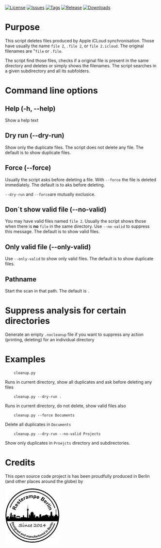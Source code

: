 [![License](https://img.shields.io/badge/License-CC%20BY--NC%204.0-lightgrey.svg)](https://creativecommons.org/licenses/by-nc/4.0/)
[![Issues](https://img.shields.io/github/issues/resterampeberlin/cleanup)](https://github.com/resterampeberlin/cleanup/issues)
[![Tags](https://img.shields.io/github/v/tag/resterampeberlin/cleanup)](https://github.com/resterampeberlin/cleanup/tags)
[![Release](https://img.shields.io/github/v/release/resterampeberlin/cleanup)](https://github.com/resterampeberlin/cleanup.git)
[![Downloads](https://img.shields.io/github/downloads/resterampeberlin/cleanup/total)](https://github.com/resterampeberlin/cleanup.git)
              
# Purpose

This script deletes files produced by Apple iCLoud synchronisation. Those have usually the name `file 2`, `.file 2`, or `file 2.icloud`. The original filenames are "`file` or `.file`.

The script find those files, checks if a original file is present in the same directory and deletes or simply shows the filenames. 
The script searches in a given subdirectory and all its subfolders.

# Command line options

## Help (-h, --help)

Show a help text

## Dry run (--dry-run)

Show only the duplicate files. The script does not delete any file. 
The default is to show duplicate files.

## Force (--force)

Usually the script asks before deleting a file. With `--force` the file is deleted immediately. 
The default is to aks before deleting.

`--dry-run` and `--force`are mutually exclusice.

## Don´t show valid file (--no-valid)

You may have valid files named `file 2`. Usually the script shows those when there is **no** `file` in the same directory. Use `--no-valid` to suppress this message. 
The default is to show valid files.

## Only valid file (--only-valid)

Use `--only-valid` to show only valid files. 
The default is to show duplicate files.

## Pathname

Start the scan in that path. 
The default is `.`

# Suppress analysis for certain directories

Generate an empty `.nocleanup` file if you want to suppress any action (printing, deleting) for an individual directory

# Examples

        cleanup.py 

Runs in current directory, show all duplicates and ask before deleting any files

        cleanup.py --dry-run .

Runs in current directory, do not delete, show valid files also

        cleanup.py --force Documents

Delete all duplicates in `Documents`

        cleanup.py --dry-run --no-valid Projects

Show only duplicates in `Proejcts` directory and subdirectories.

# Credits

This open source code project is has been proudfully produced in Berlin (and other places around the globe) by

![Logo](img/Logo180x180.png)

